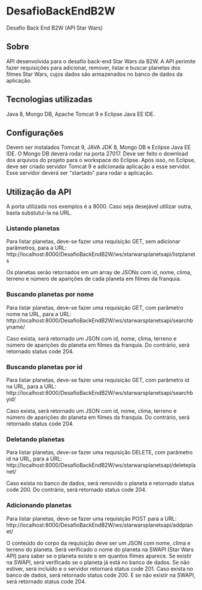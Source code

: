 # DesafioBackEndB2W
Desafio Back End B2W (API Star Wars)

## Sobre
API desenvolvida para o desafio back-end Star Wars da B2W. A API perimite fazer requisições para adicionar, remover, listar e buscar planetas dos filmes Star Wars, cujos dados são armazenados no banco de dados da aplicação.

## Tecnologias utilizadas
Java 8, Mongo DB, Apache Tomcat 9 e Eclipse Java EE IDE.

## Configurações
Devem ser instalados Tomcat 9, JAVA JDK 8, Mongo DB e Eclipse Java EE IDE. O Mongo DB deverá rodar na porta 27017. Deve ser feito o download dos arquivos do projeto para o workspace do Eclipse. Após isso, no Eclipse, deve ser criado servidor Tomcat 9 e adicionada aplicação a esse servidor. Esse servidor deverá ser "startado" para rodar a aplicação.

## Utilização da API
A porta utilizada nos exemplos é a 8000. Caso seja desejável utilizar outra, basta substutuí-la na URL.

### Listando planetas
Para listar planetas, deve-se fazer uma requisição GET, sem adicionar parâmetros, para a URL:
http://localhost:8000/DesafioBackEndB2W/ws/starwarsplanetsapi/listplanets

Os planetas serão retornados em um array de JSONs com id, nome, clima, terreno e número de aparições de cada planeta em filmes da franquia.

### Buscando planetas por nome
Para listar planetas, deve-se fazer uma requisição GET, com parâmetro nome na URL, para a URL:
http://localhost:8000/DesafioBackEndB2W/ws/starwarsplanetsapi/searchbyname/

Caso exista, será retornado um JSON com id, nome, clima, terreno e número de aparições do planeta em filmes da franquia. Do contrário, será retornado status code 204.

### Buscando planetas por id
Para listar planetas, deve-se fazer uma requisição GET, com parâmetro id na URL, para a URL:
http://localhost:8000/DesafioBackEndB2W/ws/starwarsplanetsapi/searchbyid/

Caso exista, será retornado um JSON com id, nome, clima, terreno e número de aparições do planeta em filmes da franquia. Do contrário, será retornado status code 204.

### Deletando planetas
Para listar planetas, deve-se fazer uma requisição DELETE, com parâmetro id na URL, para a URL:
http://localhost:8000/DesafioBackEndB2W/ws/starwarsplanetsapi/deleteplanet/

Caso exista no banco de dados, será removido o planeta e retornado status code 200. Do contrário, será retornado status code 204.

### Adicionando planetas
Para listar planetas, deve-se fazer uma requisição POST para a URL:
http://localhost:8000/DesafioBackEndB2W/ws/starwarsplanetsapi/addplanet/

O conteúdo do corpo da requisição deve ser um JSON com nome, clima e terreno do planeta. Será verificado o nome do planeta na SWAPI (Star Wars API) para saber se o planeta existe e em quantos filmes aparece. Se existir na SWAPI, será verificado se o planeta já está no banco de dados. Se não estiver, será incluído e o servidor retornará status code 201. Caso exista no banco de dados, será retornado status code 200. E se não existir na SWAPI, será retornado status code 204.
